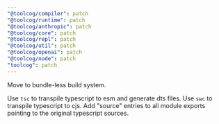 ```yaml
---
"@toolcog/compiler": patch
"@toolcog/runtime": patch
"@toolcog/anthropic": patch
"@toolcog/core": patch
"@toolcog/repl": patch
"@toolcog/util": patch
"@toolcog/openai": patch
"@toolcog/node": patch
"toolcog": patch
---
```


Move to bundle-less build system.

Use `tsc` to transpile typescript to esm and generate dts files. Use `swc`
to transpile typescript to cjs. Add "source" entries to all module exports
pointing to the original typescript sources.

